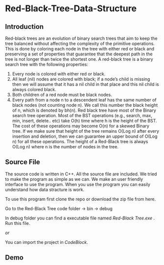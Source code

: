 # Red-Black-Tree-Data-Structure

## Introduction

Red-black trees are an evolution of binary search trees that aim to keep the tree balanced without affecting the complexity of the primitive operations. This is done by coloring each node in the tree with either red or black and preserving a set of properties that guarantee that the deepest path in the tree is not longer than twice the shortest one.
A red-black tree is a binary search tree with the following properties:
1. Every node is colored with either red or black.
2. All leaf (nil) nodes are colored with black; if a node’s child is missing then we will assume that it has a nil child in that place and this nil child is always colored black.
3. Both children of a red node must be black nodes.
4. Every path from a node n to a descendent leaf has the same number of black nodes (not counting node n). We call this number the black height of n, which is denoted by bh(n).
Red black tree have most of the Binary search tree operation. Most of the BST operations (e.g., search, max, min, insert, delete.. etc) take O(h) time where h is the height of the BST. The cost of these operations may become O(n) for a skewed Binary tree. If we make sure that height of the tree remains O(Log n) after every insertion and deletion, then we can guarantee an upper bound of O(Log n) for all these operations. The height of a Red-Black tree is always O(Log n) where n is the number of nodes in the tree.

## Source File

The source code is written in C++. All the source file are included. We tried to make the program as simple as we can. We make an user friendly interface to use the program. When you use the program you can easily understand how data stracture is work.

To use this program first clone the repo or download the zip file from here.


Go to the 
    Red-Black Tree code folder -> bin -> debug
    

In debug folder you can find a executable file named *Red-Black Tree.exe* . Run this file.
  
*or* 

You can import the project in *CodeBlock*.

## Demo 
